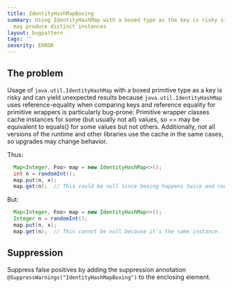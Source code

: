 ```yaml
---
title: IdentityHashMapBoxing
summary: Using IdentityHashMap with a boxed type as the key is risky since boxing
  may produce distinct instances
layout: bugpattern
tags: ''
severity: ERROR
---
```


<!--
*** AUTO-GENERATED, DO NOT MODIFY ***
To make changes, edit the @BugPattern annotation or the explanation in docs/bugpattern.
-->


## The problem
Usage of `java.util.IdentityHashMap` with a boxed primitive type as a key is
risky and can yield unexpected results because `java.util.IdentityHashMap` uses
reference-equality when comparing keys and reference equality for primitive
wrappers is particularly bug-prone: Primitive wrapper classes cache instances
for some (but usually not all) values, so == may be equivalent to equals() for
some values but not others. Additionally, not all versions of the runtime and
other libraries use the cache in the same cases, so upgrades may change
behavior.

Thus:

```java
  Map<Integer, Foo> map = new IdentityHashMap<>();
  int n = randomInt();
  map.put(n, x);
  map.get(n);  // This could be null since boxing happens twice and could produce distinct values.
```

But:

```java
  Map<Integer, Foo> map = new IdentityHashMap<>();
  Integer n = randomInt();
  map.put(n, x);
  map.get(n);  // This cannot be null because it's the same instance.
```

## Suppression
Suppress false positives by adding the suppression annotation `@SuppressWarnings("IdentityHashMapBoxing")` to the enclosing element.
